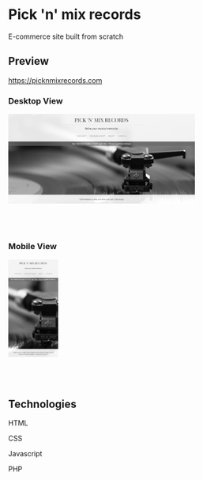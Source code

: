 # Pick 'n' mix records

E-commerce site built from scratch

## Preview

https://picknmixrecords.com

### Desktop View
<img src= "images\Desktop.png" alt="Desktop View" width="75%" height="75%" style="margin-bottom: 50px">

### Mobile View
<img src= "images\Mobile.png" alt="Desktop View" width="20%" height="20%" style="margin-bottom: 50px">

## Technologies

HTML

CSS

Javascript

PHP


